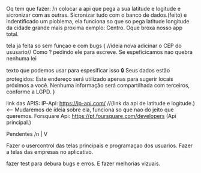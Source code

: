 Oq tem que fazer: /n
colocar a api que pega a sua latitude e logitude e sicronizar com as outras. Sicronizar tudo com o banco de dados.(feito)
e indentificado um ploblema, ela funciona so que so pega latitude longitude da cidade grande mais proxima exmplo: Centro. Oque broxa nosso app total.

tela ja feita so sem funçao e com bugs 
{
//ideia nova adicinar o CEP do ususario//
Como ? pedindo ele para escreve. Se espeficicamos nao quebra nenhuma lei 

texto que podemos usar para espesificar isso
🔒 Seus dados estão protegidos:
Este endereço será utilizado apenas para sugerir locais próximos a você.
Nenhuma informação será compartilhada com terceiros, conforme a LGPD.
}


link das APIS:
IP-Api: https://ip-api.com/ //(link da api de latitude e logitude.) <-- Mudaremos de ideia sobre ela, funciona so que nao do jeito que queremos.
Forsquare Api: https://pt.foursquare.com/developers (Api principal.)

Pendentes /n
|
V

Fazer o usercontrol das telas principais e programaçao dos usuarios.
Fazer a telas das empresas no aplicativo.

fazer test para debura bugs e erros. 
E fazer melhorias vizuais.
